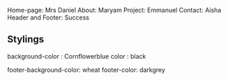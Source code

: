 Home-page: Mrs Daniel
About: Maryam
Project: Emmanuel
Contact: Aisha
Header and Footer: Success

## Stylings
background-color : Cornflowerblue
color : black

footer-background-color: wheat
footer-color: darkgrey


